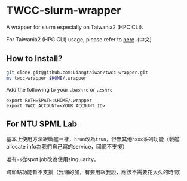 # TWCC-slurm-wrapper
A wrapper for slurm especially on Taiwania2 (HPC CLI).

For Taiwania2 (HPC CLI) usage, please refer to [here](https://man.twcc.ai/@twccdocs/doc-twnia2-main-zh/https%3A%2F%2Fman.twcc.ai%2F%40twccdocs%2Ftwnia2-overview-zh). (中文)

## How to Install?
```sh
git clone git@github.com:Liangtaiwan/twcc-wrapper.git
mv twcc-wrapper $HOME/.wrapper
```

Add the following to your `.bashrc` or `.zshrc`
```
export PATH=$PATH:$HOME/.wrapper
export TWCC_ACCOUNT=<YOUR ACCOUNT ID>
```

## For NTU SPML Lab
基本上使用方法跟戰艦ㄧ樣，`hrun`改為`trun`，但無其他`hxxx`系列功能（戰艦allocate info為我們自己寫的service，國網不支援）

唯有`-s`從spot job改為使用singularity。

跨節點功能暫不支援（我懶的加，有要用跟我說，應該不需要花太久的時間）
